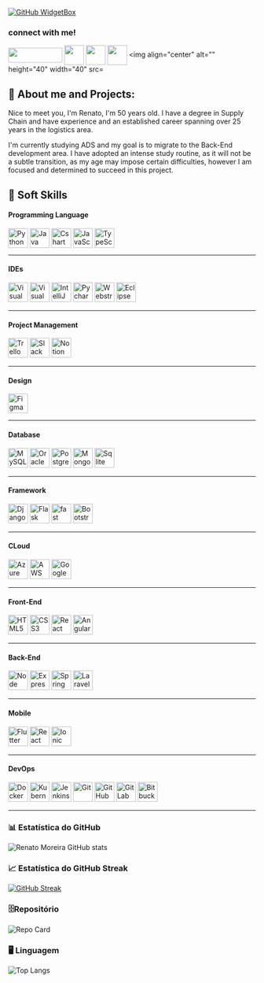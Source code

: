 [![GitHub WidgetBox](https://github-widgetbox.vercel.app/api/profile?username=RenatoMor&data=followers,repositories,stars,commits&theme=nautilus)](https://github.com/RenatoMor)

<h3>connect with me!</h3>

<a href="https://web.dio.me/users/renato_moreira?tab=skills" target="_blank"> <img align="center" alt="" height="30" width="110" src="https://hermes.digitalinnovation.one/users/company/3a52d6e3-a58c-4755-89c9-fbc093a8868f.png"></a>
<a href="https://www.instagram.com/piano_tato/" target="_blank"> <img align="center" alt="" height="40" width="40" src="https://img.icons8.com/?size=1x&id=nj0Uj45LGUYh&format=png"></a>
<a href="https://www.facebook.com/renato.moreira.908/" target="_blank"> <img align="center" alt="" height="40" width="40" src="https://img.icons8.com/?size=1x&id=jZ0kw76QEzJU&format=png"></a>
<a href="https://www.linkedin.com/in/renatomoreira-rm//" target="_blank"> <img align="center" alt="" height="40" width="40" src="https://img.icons8.com/?size=1x&id=MR3dZdlA53te&format=png"></a>
<img align="center" alt="" height="40" width="40" src= <link rel="stylesheet" type='text/css' href="https://cdn.jsdelivr.net/gh/devicons/devicon@latest/devicon.min.css" /></a>

 <h2 align=""> 👣 About me and Projects:  </h2>

Nice to meet you, I'm Renato, I'm 50 years old. I have a degree in Supply Chain and have experience and an established career spanning over 25 years in the logistics area.

I'm currently studying ADS and my goal is to migrate to the Back-End development area. I have adopted an intense study routine, as it will not be a subtle transition, as my age may impose certain difficulties, however I am focused and determined to succeed in this project.

## 🏅 Soft Skills

#### Programming Language

<img align="center" alt="Python" height="40" width="40" src="https://cdn.jsdelivr.net/gh/devicons/devicon@latest/icons/python/python-original.svg">  
<img align="center" alt="Java" height="40" width="40"  src="https://cdn.jsdelivr.net/gh/devicons/devicon@latest/icons/java/java-original.svg" />   
<img align="center" alt="Cshart" height="40" width="40"  src="https://cdn.jsdelivr.net/gh/devicons/devicon@latest/icons/csharp/csharp-original.svg"/>
<img align="center" alt="JavaScript" height="40" width="40"  src="https://cdn.jsdelivr.net/gh/devicons/devicon@latest/icons/javascript/javascript-original.svg"/>
<img align="center" alt="TypeScript" height="40" width="40"  src="https://cdn.jsdelivr.net/gh/devicons/devicon@latest/icons/typescript/typescript-original.svg"/>

---

#### IDEs

<img alt="Visual Studio Code" height="40" width="40"  src="https://cdn.jsdelivr.net/gh/devicons/devicon@latest/icons/vscode/vscode-original.svg"/>   
<img alt="Visual Studio" height="40" width="40"  src="https://cdn.jsdelivr.net/gh/devicons/devicon@latest/icons/visualstudio/visualstudio-plain.svg"/>    
<img alt="IntelliJ IDEA" height="40" width="40"  src="https://cdn.jsdelivr.net/gh/devicons/devicon@latest/icons/intellij/intellij-original.svg"/>
<img alt="Pycharm" height="40" width="40"  src="https://cdn.jsdelivr.net/gh/devicons/devicon@latest/icons/pycharm/pycharm-original.svg"/>   
<img alt="Webstrom" height="40" width="40"  src="https://cdn.jsdelivr.net/gh/devicons/devicon@latest/icons/webstorm/webstorm-original.svg"/>   
<img alt="Eclipse" height="40" width="40"  src="https://cdn.jsdelivr.net/gh/devicons/devicon@latest/icons/eclipse/eclipse-original.svg"/>

---

#### Project Management

<img alt="Trello" height="40" width="40"  src="https://cdn.jsdelivr.net/gh/devicons/devicon@latest/icons/trello/trello-plain.svg"/>
<img alt="Slack" height="40" width="40"  src="https://cdn.jsdelivr.net/gh/devicons/devicon@latest/icons/slack/slack-original.svg"/>
<img alt="Notion" height="40" width="40"  src="https://cdn.jsdelivr.net/gh/devicons/devicon@latest/icons/notion/notion-original.svg"/>

---

#### Design

<img alt="Figma" height="40" width="40"  src="https://cdn.jsdelivr.net/gh/devicons/devicon@latest/icons/figma/figma-original.svg"/>

---

#### Database

<img alt="MySQL" height="40" width="40"  src="https://cdn.jsdelivr.net/gh/devicons/devicon@latest/icons/mysql/mysql-original.svg"/>   
<img alt="Oracle" height="40" width="40"  src="https://cdn.jsdelivr.net/gh/devicons/devicon@latest/icons/oracle/oracle-original.svg"/>    
<img alt="PostgreSQL" height="40" width="40"  src="https://cdn.jsdelivr.net/gh/devicons/devicon@latest/icons/postgresql/postgresql-original.svg"/>  
<img alt="MongoDB" height="40" width="40"  src="https://cdn.jsdelivr.net/gh/devicons/devicon@latest/icons/mongodb/mongodb-original.svg"/>  
<img alt="Sqlite" height="40" width="40"  src="https://cdn.jsdelivr.net/gh/devicons/devicon@latest/icons/sqlite/sqlite-original.svg"/>

---

#### **Framework**

<img alt="Django" height="40" width="40"  src="https://cdn.jsdelivr.net/gh/devicons/devicon@latest/icons/django/django-plain.svg"/>   
<img alt="Flask" height="40" width="40"  src="https://cdn.jsdelivr.net/gh/devicons/devicon@latest/icons/flask/flask-original.svg"/>   
<img alt="fast" height="40" width="40"  src="https://cdn.jsdelivr.net/gh/devicons/devicon@latest/icons/fastapi/fastapi-original.svg"/>   
<img alt="Bootstrap" height="40" width="40"  src="https://cdn.jsdelivr.net/gh/devicons/devicon@latest/icons/bootstrap/bootstrap-plain.svg"/>

---

#### **CLoud**

<img alt="Azure" height="40" width="40"  src="https://cdn.jsdelivr.net/gh/devicons/devicon@latest/icons/azure/azure-original.svg"/>   
<img alt="AWS" height="40" width="40"  src="https://cdn.jsdelivr.net/gh/devicons/devicon@latest/icons/amazonwebservices/amazonwebservices-original-wordmark.svg"/>   
<img alt="Google Cloud" height="40" width="40"  src="https://cdn.jsdelivr.net/gh/devicons/devicon@latest/icons/googlecloud/googlecloud-original.svg"/>

---

#### **Front-End**

<img alt="HTML5" height="40" width="40"  src="https://cdn.jsdelivr.net/gh/devicons/devicon@latest/icons/html5/html5-original.svg"/>   
<img alt="CSS3" height="40" width="40"  src="https://cdn.jsdelivr.net/gh/devicons/devicon@latest/icons/css3/css3-original.svg"/>    
<img alt="React" height="40" width="40"  src="https://cdn.jsdelivr.net/gh/devicons/devicon@latest/icons/react/react-original.svg"/>   
<img alt="Angular" height="40" width="40"  src="https://cdn.jsdelivr.net/gh/devicons/devicon@latest/icons/angularjs/angularjs-original.svg"/>

---

#### **Back-End**

<img alt="Node" height="40" width="40"  src="https://cdn.jsdelivr.net/gh/devicons/devicon@latest/icons/nodejs/nodejs-original.svg"/>
<img alt="Express" height="40" width="40"  src="https://cdn.jsdelivr.net/gh/devicons/devicon@latest/icons/express/express-original.svg"/>   
<img alt="Spring" height="40" width="40"  src="https://cdn.jsdelivr.net/gh/devicons/devicon@latest/icons/spring/spring-original.svg"/>   
<img alt="Laravel" height="40" width="40"  src="https://cdn.jsdelivr.net/gh/devicons/devicon@latest/icons/laravel/laravel-original.svg"/>

---

#### **Mobile**

<img alt="Flutter" height="40" width="40"  src="https://cdn.jsdelivr.net/gh/devicons/devicon@latest/icons/flutter/flutter-original.svg"/>   
<img alt="React Native" height="40" width="40"  src="https://cdn.jsdelivr.net/gh/devicons/devicon@latest/icons/react/react-original.svg"/>   
<img alt="Ionic" height="40" width="40"  src="https://cdn.jsdelivr.net/gh/devicons/devicon@latest/icons/ionic/ionic-original.svg"/>

---

#### **DevOps**

<img alt="Docker" height="40" width="40"  src="https://cdn.jsdelivr.net/gh/devicons/devicon@latest/icons/docker/docker-original.svg"/>   
<img alt="Kubernetes" height="40" width="40"  src="https://cdn.jsdelivr.net/gh/devicons/devicon@latest/icons/kubernetes/kubernetes-plain.svg"/>    
<img alt="Jenkins" height="40" width="40"  src="https://cdn.jsdelivr.net/gh/devicons/devicon@latest/icons/jenkins/jenkins-original.svg"/>    
<img alt="Git" height="40" width="40"  src="https://cdn.jsdelivr.net/gh/devicons/devicon@latest/icons/git/git-original.svg"/>    
<img alt="GitHub" height="40" width="40"  src="https://cdn.jsdelivr.net/gh/devicons/devicon@latest/icons/github/github-original.svg"/>    
<img alt="GitLab" height="40" width="40"  src="https://cdn.jsdelivr.net/gh/devicons/devicon@latest/icons/gitlab/gitlab-original.svg"/>     
<img alt="Bitbucket" height="40" width="40"  src="https://cdn.jsdelivr.net/gh/devicons/devicon@latest/icons/bitbucket/bitbucket-original.svg"/>

---

### 📊 Estatística do GitHub

![Renato Moreira GitHub stats](https://github-readme-stats.vercel.app/api?username=RenatoMor&theme=holi&show_icons=true&normal_rank=true)

### 📈 Estatística do GitHub Streak

[![GitHub Streak](https://streak-stats.demolab.com?user=RenatoMor&theme=holi-theme)](https://git.io/streak-stats)

### 🗄️Repositório

![Repo Card](https://github-readme-stats.vercel.app/api/pin/?username=RenatoMor&repo=Sistema_Bancario&&theme=holi&show_icons=true&&show_owner=true&icon_color=30A3DC&title_color=30A3DC&text_color=FFF)

### 🖥️ Linguagem

![Top Langs](https://github-readme-stats-git-masterrstaa-rickstaa.vercel.app/api/top-langs/?username=RenatoMor&layout=compact&theme=holi&hide_title=true&show_icons=true)
